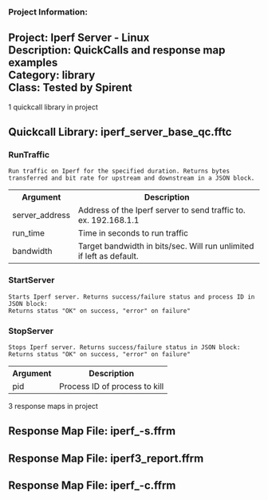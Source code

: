 ### Project Information:
Project: Iperf Server - Linux  
Description: QuickCalls and response map examples  
Category: library  
Class: Tested by Spirent
 ----
1 quickcall library in project
## Quickcall Library: iperf_server_base_qc.fftc
### RunTraffic
```
Run traffic on Iperf for the specified duration. Returns bytes transferred and bit rate for upstream and downstream in a JSON block. 
```

<table><tr><th>Argument</th><th>Description</th></tr>
<tr><td>server_address</td><td>Address of the Iperf server to send traffic to. 
ex. 192.168.1.1
</tr></td>
<tr><td>run_time</td><td>Time in seconds to run traffic</tr></td>
<tr><td>bandwidth</td><td>Target bandwidth in bits/sec. Will run unlimited if left as default. </tr></td></table>

### StartServer
```
Starts Iperf server. Returns success/failure status and process ID in JSON block:
Returns status "OK" on success, "error" on failure"
```

### StopServer
```
Stops Iperf server. Returns success/failure status in JSON block:
Returns status "OK" on success, "error" on failure"
```

<table><tr><th>Argument</th><th>Description</th></tr>
<tr><td>pid</td><td>Process ID of process to kill</tr></td></table>

3 response maps in project
## Response Map File: iperf_-s.ffrm
## Response Map File: iperf3_report.ffrm
## Response Map File: iperf_-c.ffrm